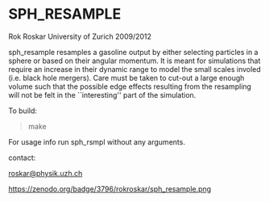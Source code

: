 SPH_RESAMPLE
============

Rok Roskar
University of Zurich
2009/2012


sph_resample resamples a gasoline output by either selecting particles in
a sphere or based on their angular momentum. It is meant for
simulations that require an increase in their dynamic range to model
the small scales involed (i.e. black hole mergers). Care must be taken
to cut-out a large enough volume such that the possible edge effects
resulting from the resampling will not be felt in the ``interesting''
part of the simulation. 


To build:

   > make 

For usage info run sph_rsmpl without any arguments.

contact: 

roskar@physik.uzh.ch

https://zenodo.org/badge/3796/rokroskar/sph_resample.png

